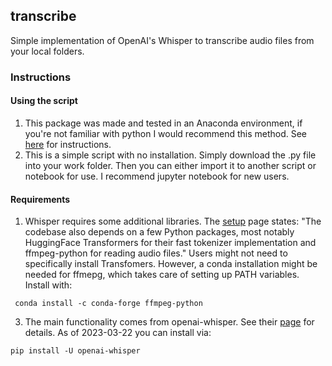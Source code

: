 ## transcribe
Simple implementation of OpenAI's Whisper to transcribe audio files from your local folders. 

### Instructions 
#### Using the script
1. This package was made and tested in an Anaconda environment, if you're not familiar with python I would recommend this method. 
See [here](https://docs.anaconda.com/anaconda/install/index.html) for instructions.
2. This is a simple script with no installation. Simply download the .py file into your work folder. Then you can either import it to another script or notebook for use. I recommend jupyter notebook for new users.
#### Requirements
1. Whisper requires some additional libraries. The [setup](https://github.com/openai/whisper#setup) page states: "The codebase also depends on a few Python packages, most notably HuggingFace Transformers for their fast tokenizer implementation and ffmpeg-python for reading audio files."
Users might not need to specifically install Transfomers. However, a conda installation might be needed for ffmepg, which takes care of setting up PATH variables. Install with:
```
 conda install -c conda-forge ffmpeg-python
 ```
3. The main functionality comes from openai-whisper. See their [page](https://github.com/openai/whisper) for details. As of 2023-03-22 you can install via:
```
pip install -U openai-whisper
```

